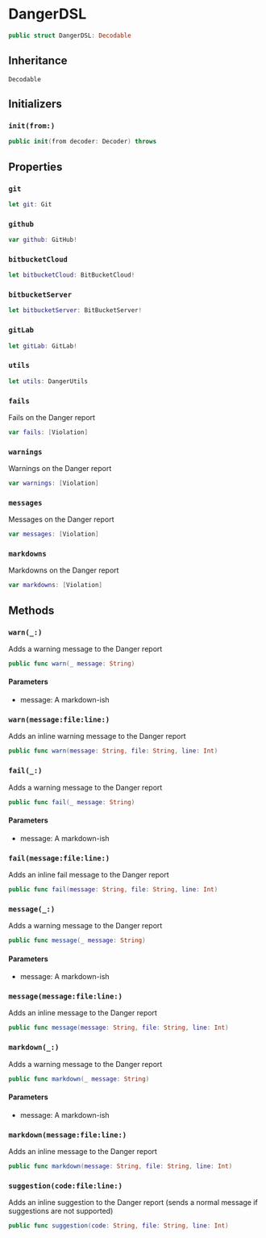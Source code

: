 # DangerDSL

``` swift
public struct DangerDSL: Decodable
```

## Inheritance

`Decodable`

## Initializers

### `init(from:)`

``` swift
public init(from decoder: Decoder) throws
```

## Properties

### `git`

``` swift
let git: Git
```

### `github`

``` swift
var github: GitHub!
```

### `bitbucketCloud`

``` swift
let bitbucketCloud: BitBucketCloud!
```

### `bitbucketServer`

``` swift
let bitbucketServer: BitBucketServer!
```

### `gitLab`

``` swift
let gitLab: GitLab!
```

### `utils`

``` swift
let utils: DangerUtils
```

### `fails`

Fails on the Danger report

``` swift
var fails: [Violation]
```

### `warnings`

Warnings on the Danger report

``` swift
var warnings: [Violation]
```

### `messages`

Messages on the Danger report

``` swift
var messages: [Violation]
```

### `markdowns`

Markdowns on the Danger report

``` swift
var markdowns: [Violation]
```

## Methods

### `warn(_:)`

Adds a warning message to the Danger report

``` swift
public func warn(_ message: String)
```

#### Parameters

  - message: A markdown-ish

### `warn(message:file:line:)`

Adds an inline warning message to the Danger report

``` swift
public func warn(message: String, file: String, line: Int)
```

### `fail(_:)`

Adds a warning message to the Danger report

``` swift
public func fail(_ message: String)
```

#### Parameters

  - message: A markdown-ish

### `fail(message:file:line:)`

Adds an inline fail message to the Danger report

``` swift
public func fail(message: String, file: String, line: Int)
```

### `message(_:)`

Adds a warning message to the Danger report

``` swift
public func message(_ message: String)
```

#### Parameters

  - message: A markdown-ish

### `message(message:file:line:)`

Adds an inline message to the Danger report

``` swift
public func message(message: String, file: String, line: Int)
```

### `markdown(_:)`

Adds a warning message to the Danger report

``` swift
public func markdown(_ message: String)
```

#### Parameters

  - message: A markdown-ish

### `markdown(message:file:line:)`

Adds an inline message to the Danger report

``` swift
public func markdown(message: String, file: String, line: Int)
```

### `suggestion(code:file:line:)`

Adds an inline suggestion to the Danger report (sends a normal message if suggestions are not supported)

``` swift
public func suggestion(code: String, file: String, line: Int)
```

